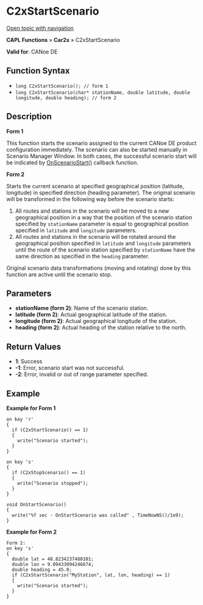 # C2xStartScenario

[Open topic with navigation](../../../../../CANoeDEFamily.htm#Topics/CAPLFunctions/Car2x/Functions/CAPLfunctionC2xStartScenario.md)

**CAPL Functions** » **Car2x** » C2xStartScenario

**Valid for**: CANoe DE

## Function Syntax

- `long C2xStartScenario(); // form 1`
- `long C2xStartScenario(char* stationName, double latitude, double longitude, double heading); // form 2`

## Description

**Form 1**

This function starts the scenario assigned to the current CANoe DE product configuration immediately. The scenario can also be started manually in Scenario Manager Window. In both cases, the successful scenario start will be indicated by [OnScenarioStart()](../Callbacks/CAPLfunctionC2xOnStartScenario.md) callback function.

**Form 2**

Starts the current scenario at specified geographical position (latitude, longitude) in specified direction (heading parameter). The original scenario will be transformed in the following way before the scenario starts:

1. All routes and stations in the scenario will be moved to a new geographical position in a way that the position of the scenario station specified by `stationName` parameter is equal to geographical position specified in `latitude` and `longitude` parameters.
2. All routes and stations in the scenario will be rotated around the geographical position specified in `latitude` and `longitude` parameters until the route of the scenario station specified by `stationName` have the same direction as specified in the `heading` parameter.

Original scenario data transformations (moving and rotating) done by this function are active until the scenario stop.

## Parameters

- **stationName (form 2)**: Name of the scenario station.
- **latitude (form 2)**: Actual geographical latitude of the station.
- **longitude (form 2)**: Actual geographical longitude of the station.
- **heading (form 2)**: Actual heading of the station relative to the north.

## Return Values

- **1**: Success
- **-1**: Error, scenario start was not successful.
- **-2**: Error, invalid or out of range parameter specified.

## Example

**Example for Form 1**

```plaintext
on key 'r'
{
  if (C2xStartScenario() == 1)
  {
    write("Scenario started");
  }
}

on key 's'
{
  if (C2xStopScenario() == 1)
  {
    write("Scenario stopped");
  }
}

void OnStartScenario()
{
  write("%f sec - OnStartScenario was called" , TimeNowNS()/1e9);
}
```

**Example for Form 2**

```plaintext
Form 2:
on key 's'
{
  double lat = 48.8234237480101;
  double lon = 9.09433094246674;
  double heading = 45.0;
  if (C2xStartScenario("MyStation", lat, lon, heading) == 1)
  {
    write("Scenario started");
  }
}
```
